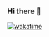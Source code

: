 ### Hi there 👋

<!--
**AKWanjohi/AKWanjohi** is a ✨ _special_ ✨ repository because its `README.md` (this file) appears on your GitHub profile.

Here are some ideas to get you started:

- 🔭 I’m currently working on ...
- 🌱 I’m currently learning ...
- 👯 I’m looking to collaborate on ...
- 🤔 I’m looking for help with ...
- 💬 Ask me about ...
- 📫 How to reach me: ...
- 😄 Pronouns: ...
- ⚡ Fun fact: ...
-->

[![wakatime](https://wakatime.com/badge/user/46c96272-885c-4d28-b9db-0ca22f01debf.svg)](https://wakatime.com/@46c96272-885c-4d28-b9db-0ca22f01debf)
